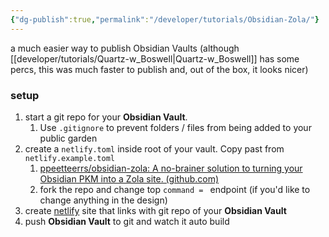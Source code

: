 ```yaml
---
{"dg-publish":true,"permalink":"/developer/tutorials/Obsidian-Zola/"}
---
```


a much easier way to publish Obsidian Vaults (although [[developer/tutorials/Quartz-w_Boswell\|Quartz-w_Boswell]] has some percs, this was much faster to publish and, out of the box, it looks nicer)

### setup
1. start a git repo for your **Obsidian Vault**.
	1. Use `.gitignore` to prevent folders / files from being added to your public garden
2. create a `netlify.toml` inside root of your vault. Copy past from `netlify.example.toml`
	1. [ppeetteerrs/obsidian-zola: A no-brainer solution to turning your Obsidian PKM into a Zola site. (github.com)](https://github.com/ppeetteerrs/obsidian-zola)
	2. fork the repo and change  top `command = ` endpoint (if you'd like to change anything in the design)
3. create [netlify](https://app.netlify.com/) site that links with git repo of your **Obsidian Vault** 
4. push **Obsidian Vault** to git and watch it auto build